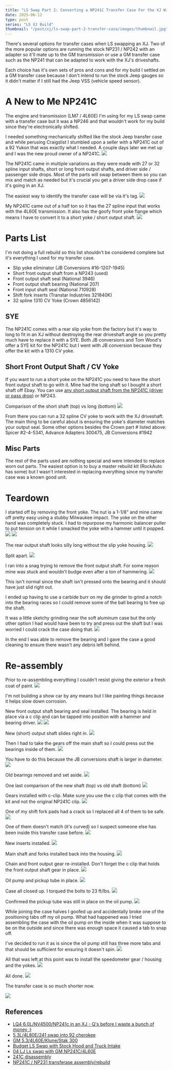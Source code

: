 ```yaml
---
title: "LS Swap Part 2: Converting a NP241C Transfer Case For the XJ With a SYE"
date: 2025-06-12
type: post
series: "LS XJ Build"
thumbnail: "/post/xj/ls-swap-part-2-transfer-case/images/thumbnail.jpg"
---
```


There's several options for transfer cases when LS swapping an XJ. Two of the more popular options are running the stock NP231 / NP242 with an adapter so it'll mate up to the GM transmission or use a GM transfer case such as the NP241 that can be adapted to work with the XJ's driveshafts.

Each choice has it's own sets of pros and cons and for my build I settled on a GM transfer case because I don't intend to run the stock Jeep gauges so it didn't matter if I still had the Jeep VSS (vehicle speed sensor).

# A New to Me NP241C

The engine and transmission (LM7 / 4L60E) I'm using for my LS swap came with a transfer case but it was a NP246 and that wouldn't work for my build since they're electronically shifted.

I needed something mechanically shifted like the stock Jeep transfer case and while perusing Craigslist I stumbled upon a seller with a NP241C out of a 92 Yukon that was exactly what I needed. A couple days later we met up and I was the new proud owner of a NP241C.
![](images/1.jpg)

The NP241C came in multiple variations as they were made with 27 or 32 spline input shafts, short or long front output shafts, and driver side / passenger side drops. Most of the parts will swap between them so you can mix and match as needed but it's crucial you get a driver side drop case if it's going in an XJ.

The easiest way to identify the transfer case will be via it's tag.
![](images/2.jpg)

My NP241C came out of a half ton so it has the 27 spline input that works with the 4L60E transmission. It also has the goofy front yoke flange which means I have to convert it to a short yoke / short output shaft.
![](images/3.jpg)

# Parts List

I'm not doing a full rebuild so this list shouldn't be considered complete but it's everything I used for my transfer case.

- Slip yoke eliminator (JB Conversions #16-1207-1945)
- Short front output shaft from a NP243 (used)
- Front output shaft seal (National 3946)
- Front output shaft bearing (National 207)
- Front input shaft seal (National 710928)
- Shift fork inserts (Transtar Industries 321840K)
- 32 spline 1310 CV Yoke (Crown 4856142)

## SYE

The NP241C comes with a rear slip yoke from the factory but it's way to long to fit in an XJ without destroying the rear driveshaft angle so you pretty much have to replace it with a SYE. Both JB conversions and Tom Wood's offer a SYE kit for the NP241C but I went with JB conversion because they offer the kit with a 1310 CV yoke.

## Short Front Output Shaft / CV Yoke

If you want to run a short yoke on the NP241C you need to have the short front output shaft to go with it. Mine had the long shaft so I bought a short shaft off Ebay. You can use [any short output shaft from the NP241C (driver or pass drop)](https://www.pirate4x4.com/threads/np241c-front-output-question.1583786/) or NP243.

Comparison of the short shaft (top) vs long (bottom)
![](images/10.jpg)

From there you can run a 32 spline CV yoke to work with the XJ driveshaft. The main thing to be careful about is ensuring the yoke's diameter matches your output seal. Some other options besides the Crown part # listed above: Spicer #2-4-5341, Advance Adapters 300475, JB Conversions #1942

## Misc Parts

The rest of the parts used are nothing special and were intended to replace worn out parts. The easiest option is to buy a master rebuild kit (RockAuto has some) but I wasn't interested in replacing everything since my transfer case was a known good unit.

# Teardown

I started off by removing the front yoke. The nut is a 1-1/8" and mine came off pretty easy using a stubby Milwaukee impact. The yoke on the other hand was completely stuck. I had to repurpose my harmonic balancer puller to put tension on it while I smacked the yoke with a hammer until it popped.
![](images/4.jpg)
![](images/5.jpg)

The rear output shaft looks silly long without the slip yoke housing.
![](images/6.jpg)

Split apart.
![](images/7.jpg)

I ran into a snag trying to remove the front output shaft. For some reason mine was stuck and wouldn't budge even after a ton of hammering.
![](images/8.jpg)

This isn't normal since the shaft isn't pressed onto the bearing and it should have just slid right out.

I ended up having to use a carbide burr on my die grinder to grind a notch into the bearing races so I could remove some of the ball bearing to free up the shaft.

It was a little sketchy grinding near the soft aluminum case but the only other option I had would have been to try and press out the shaft but I was worried I could crack the case doing that.
![](images/9.jpg)

In the end I was able to remove the bearing and I gave the case a good cleaning to ensure there wasn't any debris left behind.

# Re-assembly

Prior to re-assembling everything I couldn't resist giving the exterior a fresh coat of paint.
![](images/11.jpg)

I'm not building a show car by any means but I like painting things because it helps slow down corrosion.

New front output shaft bearing and seal installed. The bearing is held in place via a c clip and can be tapped into position with a hammer and bearing driver.
![](images/12.jpg)
![](images/13.jpg)

New (short) output shaft slides right in.
![](images/14.jpg)

Then I had to take the gears off the main shaft so I could press out the bearings inside of them.
![](images/15.jpg)

You have to do this because the JB conversions shaft is larger in diameter.
![](images/16.jpg)

Old bearings removed and set aside.
![](images/17.jpg)

One last comparison of the new shaft (top) vs old shaft (bottom)
![](images/18.jpg)

Gears installed with c-clip. Make sure you use the c clip that comes with the kit and not the original NP241C clip.
![](images/19.jpg)

One of my shift fork pads had a crack so I replaced all 4 of them to be safe.
![](images/20.jpg)

One of them doesn't match (it's curved) so I suspect someone else has been inside this transfer case before.
![](images/21.jpg)

New inserts installed.
![](images/22.jpg)

Main shaft and forks installed back into the housing.
![](images/23.jpg)

Chain and front output gear re-installed. Don't forget the c clip that holds the front output shaft gear in place.
![](images/24.jpg)

Oil pump and pickup tube in place.
![](images/25.jpg)

Case all closed up. I torqued the bolts to 23 ft/lbs.
![](images/26.jpg)

Confirmed the pickup tube was still in place on the oil pump.
![](images/28.jpg)

While joining the case halves I goofed up and accidentally broke one of the positioning tabs off my oil pump. What had happened was I tried assembling the case with the oil pump on the inside when it was suppose to be on the outside and since there was enough space it caused a tab to snap off.

I've decided to run it as is since the oil pump still has three more tabs and that should be sufficient for ensuring it doesn't spin.
![](images/27.jpg)

All that was left at this point was to install the speedometer gear / housing and the yokes.
![](images/29.jpg)

All done.
![](images/30.jpg)

The transfer case is so much shorter now.

![](images/31.jpg)

## References

- [LQ4 6.0L/NV4500/NP241c in an XJ - Q's before I waste a bunch of money :)](https://naxja.org/threads/lq4-6-0l-nv4500-np241c-in-an-xj-qs-before-i-waste-a-bunch-of-money.1119261/)
- [5.3L/4L80E/241 swap into 92 cherokee](https://www.pirate4x4.com/threads/5-3l-4l80e-241-swap-into-92-cherokee.809502/)
- [GM 5.3/4L60E/Klune/Stak 300](https://naxja.org/threads/gm-5-3-4l60e-klune-stak-300.945920/)
- [Budget LS Swap with Stock Hood and Truck Intake](https://comancheclub.com/topic/55153-budget-ls-swap-with-stock-hood-and-truck-intake/)
- [04 LJ Ls swap with GM NP241C/4L60E](https://www.rme4x4.com/threads/04-lj-ls-swap-with-gm-np241c-4l60e.121462/page-2)
- [241C disassembly](https://www.youtube.com/watch?v=ln8twrs9HNQ)
- [NP241C / NP231 transferase assembly/rebuild](https://www.youtube.com/watch?v=CEZuZIMk_gY)
